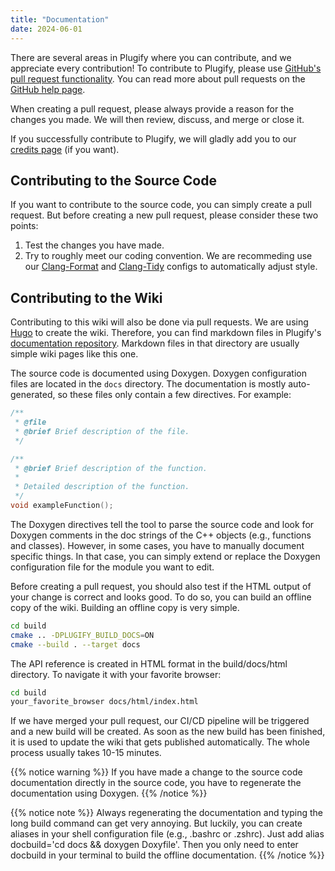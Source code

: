 ```yaml
---
title: "Documentation"
date: 2024-06-01
---
```


There are several areas in Plugify where you can contribute, and we appreciate every contribution! To contribute to Plugify, please use [GitHub's pull request functionality](https://github.com/your-username/plugify/pulls). You can read more about pull requests on the [GitHub help page](https://help.github.com/articles/using-pull-requests/).

When creating a pull request, please always provide a reason for the changes you made. We will then review, discuss, and merge or close it.

If you successfully contribute to Plugify, we will gladly add you to our [credits page](/en/general/credits/) (if you want).

## Contributing to the Source Code

If you want to contribute to the source code, you can simply create a pull request. But before creating a new pull request, please consider these two points:

1. Test the changes you have made.
2. Try to roughly meet our coding convention. We are recommeding use our [Clang-Format](https://clang.llvm.org/docs/ClangFormat.html) and [Clang-Tidy](https://clang.llvm.org/extra/clang-tidy/) configs to automatically adjust style.

## Contributing to the Wiki

Contributing to this wiki will also be done via pull requests. We are using [Hugo](https://gohugo.io/) to create the wiki. Therefore, you can find markdown files in Plugify's [documentation repository](https://github.com/untrustedmodders/plugify-website/tree/main/content). Markdown files in that directory are usually simple wiki pages like this one.

The source code is documented using Doxygen. Doxygen configuration files are located in the `docs` directory. The documentation is mostly auto-generated, so these files only contain a few directives. For example:

```c++
/**
 * @file
 * @brief Brief description of the file.
 */

/** 
 * @brief Brief description of the function.
 *
 * Detailed description of the function.
 */
void exampleFunction();
```

The Doxygen directives tell the tool to parse the source code and look for Doxygen comments in the doc strings of the C++ objects (e.g., functions and classes). However, in some cases, you have to manually document specific things. In that case, you can simply extend or replace the Doxygen configuration file for the module you want to edit.

Before creating a pull request, you should also test if the HTML output of your change is correct and looks good. To do so, you can build an offline copy of the wiki. Building an offline copy is very simple.
```sh
cd build
cmake .. -DPLUGIFY_BUILD_DOCS=ON
cmake --build . --target docs
```
The API reference is created in HTML format in the build/docs/html directory. To navigate it with your favorite browser:
```sh
cd build
your_favorite_browser docs/html/index.html
```

If we have merged your pull request, our CI/CD pipeline will be triggered and a new build will be created. As soon as the new build has been finished, it is used to update the wiki that gets published automatically. The whole process usually takes 10-15 minutes.

{{% notice warning %}}
If you have made a change to the source code documentation directly in the source code, you have to regenerate the documentation using Doxygen.
{{% /notice %}}

{{% notice note %}}
Always regenerating the documentation and typing the long build command can get very annoying. But luckily, you can create aliases in your shell configuration file (e.g., .bashrc or .zshrc). Just add alias docbuild='cd docs && doxygen Doxyfile'. Then you only need to enter docbuild in your terminal to build the offline documentation.
{{% /notice %}}
